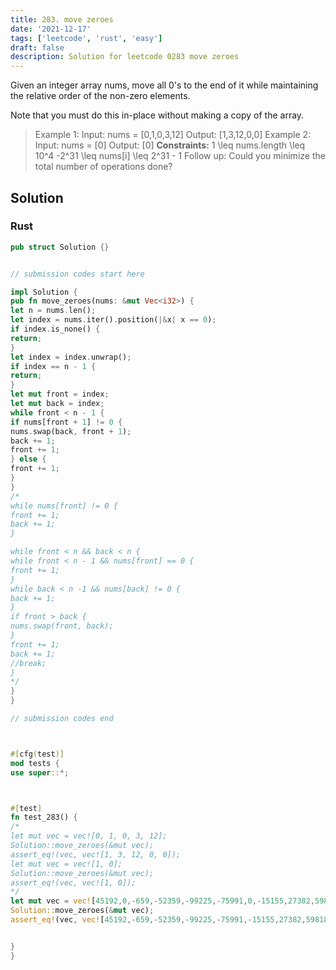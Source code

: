 ```yaml
---
title: 283. move zeroes
date: '2021-12-17'
tags: ['leetcode', 'rust', 'easy']
draft: false
description: Solution for leetcode 0283 move zeroes
---
```




Given an integer array nums, move all 0's to the end of it while maintaining the relative order of the non-zero elements.

Note that you must do this in-place without making a copy of the array.



>   Example 1:
>   Input: nums <TeX>=</TeX> [0,1,0,3,12]
>   Output: [1,3,12,0,0]
>   Example 2:
>   Input: nums <TeX>=</TeX> [0]
>   Output: [0]
**Constraints:**
>   	1 <TeX>\leq</TeX> nums.length <TeX>\leq</TeX> 10^4
>   	-2^31 <TeX>\leq</TeX> nums[i] <TeX>\leq</TeX> 2^31 - 1
>   Follow up: Could you minimize the total number of operations done?


## Solution


### Rust
```rust
pub struct Solution {}


// submission codes start here

impl Solution {
pub fn move_zeroes(nums: &mut Vec<i32>) {
let n = nums.len();
let index = nums.iter().position(|&x| x == 0);
if index.is_none() {
return;
}
let index = index.unwrap();
if index == n - 1 {
return;
}
let mut front = index;
let mut back = index;
while front < n - 1 {
if nums[front + 1] != 0 {
nums.swap(back, front + 1);
back += 1;
front += 1;
} else {
front += 1;
}
}
/*
while nums[front] != 0 {
front += 1;
back += 1;
}

while front < n && back < n {
while front < n - 1 && nums[front] == 0 {
front += 1;
}
while back < n -1 && nums[back] != 0 {
back += 1;
}
if front > back {
nums.swap(front, back);
}
front += 1;
back += 1;
//break;
}
*/
}
}

// submission codes end



#[cfg(test)]
mod tests {
use super::*;



#[test]
fn test_283() {
/*
let mut vec = vec![0, 1, 0, 3, 12];
Solution::move_zeroes(&mut vec);
assert_eq!(vec, vec![1, 3, 12, 0, 0]);
let mut vec = vec![1, 0];
Solution::move_zeroes(&mut vec);
assert_eq!(vec, vec![1, 0]);
*/
let mut vec = vec![45192,0,-659,-52359,-99225,-75991,0,-15155,27382,59818,0,-30645,-17025,81209,887,64648];
Solution::move_zeroes(&mut vec);
assert_eq!(vec, vec![45192,-659,-52359,-99225,-75991,-15155,27382,59818,-30645,-17025,81209,887,64648,0,0,0]);


}
}

```
